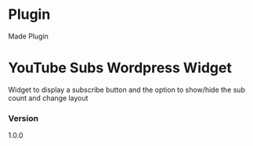 # Plugin
Made Plugin 
# YouTube Subs Wordpress Widget

Widget to display a subscribe button and the option to show/hide the sub count and change layout

### Version
1.0.0

